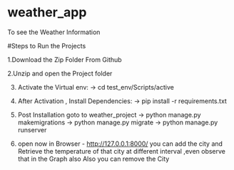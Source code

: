 # weather_app
To see the Weather Information

#Steps to Run the Projects

1.Download the Zip Folder From Github

2.Unzip and open  the Project folder 

3. Activate the Virtual env: 
   -> cd test_env/Scripts/active

4. After Activation , Install Dependencies:
   -> pip install -r requirements.txt

5. Post Installation goto to weather_project
   -> python manage.py makemigrations
   -> python manage.py migrate
   -> python manage.py runserver


6. open now in Browser - http://127.0.0.1:8000/
  you can add the city and Retrieve the temperature of that city at different interval ,even observe that in the Graph also
Also you can remove the City 






